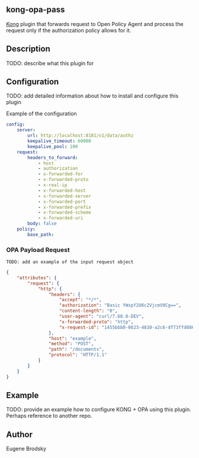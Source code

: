 ## kong-opa-pass

[Kong](https://konghq.com/) plugin that forwards request to Open Policy Agent and process the request only if the authorization policy allows for it.

## Description

TODO: describe what this plugin for

## Configuration

TODO: add detailed information about how to install and configure this plugin

Example of the configuration

```yml
config:
    server:
        url: http://localhost:8181/v1/data/authz
        keepalive_timeout: 60000
        keepalive_pool: 100
    request:
        headers_to_forward:
            - host
            - authorization
            - x-forwarded-for
            - x-forwarded-proto
            - x-real-ip
            - x-forwarded-host
            - x-forwarded-server
            - x-forwarded-port
            - x-forwarded-prefix
            - x-forwarded-scheme
            - x-forwarded-uri
        body: false
    policy:
        base_path: 
```

### OPA Payload Request

    TODO: add an example of the input request object 

```json
{
    "attributes": {
        "request": {
            "http": {
                "headers": {
                    "accept": "*/*",
                    "authorization": "Basic YWxpY2U6c2VjcmV0Cg==",
                    "content-length": "0",
                    "user-agent": "curl/7.68.0-DEV",
                    "x-forwarded-proto": "http",
                    "x-request-id": "1455bbb0-0623-4810-a2c6-df73ffd8863a"
                },
                "host": "example",
                "method": "POST",
                "path": "/documents",
                "protocol": "HTTP/1.1"
            }
        }
    }
}

```

## Example

TODO: provide an example how to configure KONG + OPA using this plugin. Perhaps reference to another repo.

## Author

Eugene Brodsky

